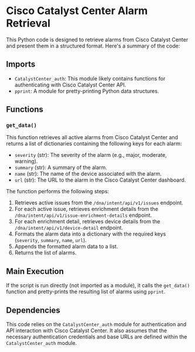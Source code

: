 # Cisco Catalyst Center Alarm Retrieval

This Python code is designed to retrieve alarms from Cisco Catalyst Center and present them in a structured format. Here's a summary of the code:

## Imports
- `CatalystCenter_auth`: This module likely contains functions for authenticating with Cisco Catalyst Center API.
- `pprint`: A module for pretty-printing Python data structures.

## Functions

### `get_data()`

This function retrieves all active alarms from Cisco Catalyst Center and returns a list of dictionaries containing the following keys for each alarm:

- `severity` (str): The severity of the alarm (e.g., major, moderate, warning).
- `summary` (str): A summary of the alarm.
- `name` (str): The name of the device associated with the alarm.
- `url` (str): The URL to the alarm in the Cisco Catalyst Center dashboard.

The function performs the following steps:

1. Retrieves active issues from the `/dna/intent/api/v1/issues` endpoint.
2. For each active issue, retrieves enrichment details from the `/dna/intent/api/v1/issue-enrichment-details` endpoint.
3. For each enrichment detail, retrieves device details from the `/dna/intent/api/v1/device-detail` endpoint.
4. Formats the alarm data into a dictionary with the required keys (`severity`, `summary`, `name`, `url`).
5. Appends the formatted alarm data to a list.
6. Returns the list of alarms.

## Main Execution

If the script is run directly (not imported as a module), it calls the `get_data()` function and pretty-prints the resulting list of alarms using `pprint`.

## Dependencies

This code relies on the `CatalystCenter_auth` module for authentication and API interaction with Cisco Catalyst Center. It also assumes that the necessary authentication credentials and base URLs are defined within the `CatalystCenter_auth` module.